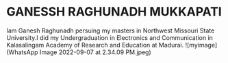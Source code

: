 # GANESSH RAGHUNADH MUKKAPATI
Iam Ganesh Raghunadh persuing my masters in Northwest Missouri State University.I did my Undergraduation in Electronics and Communication in Kalasalingam Academy of Research and Education at Madurai.
![myimage](WhatsApp Image 2022-09-07 at 2.34.09 PM.jpeg)